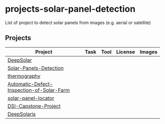 # projects-solar-panel-detection
List of project to detect solar panels from images (e.g. aerial or satellite) 

## Projects

| Project | Task | Tool | License | Images |
|---------|------|------|---------|--------|
| [DeepSolar](https://github.com/ChenXi1992/DeepSolar)  |   |   |   |   |
| [Solar-Panels-Detection](https://github.com/marcsv87/Solar-Panels-Detection)  |   |   |   |   |
| [thermography](https://github.com/cdeldon/thermography) |   |   |   |   |
| [Automatic-Defect-Inspection-of-Solar-Farm](https://github.com/RonakDedhiya/Automatic-Defect-Inspection-of-Solar-Farm) |   |   |   |   |
| [solar-panel-locator](https://github.com/TorrBorr/solar-panel-locator) |   |   |   |   |
| [DSI-Capstone-Project](https://github.com/alexhalcomb/DSI-Capstone-Project) |   |   |   |   |
| [DeepSolaris](https://github.com/SB-BISS/DeepSolaris)  |   |   |   |   |
